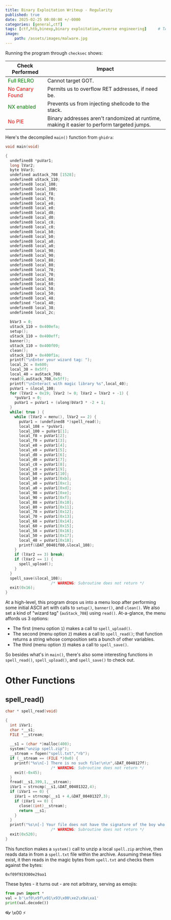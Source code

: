 ```yaml
---
title: Binary Exploitation Writeup - Regularity
published: true
date: 2025-02-25 00:00:00 +/-0000
categories: [general,ctf]
tags: [ctf,htb,binexp,binary exploitation,reverse engineering]     # TAG names should always be lowercase
image:
    path: /assets/images/malware.jpg
---
```


Running the program through `checksec` shows:

| Check Performed | Impact |
|--|--|
| <span style="color:green">Full RELRO</span>| Cannot target GOT. |
| <span style="color:red">No Canary Found</span>| Permits us to overflow RET addresses, if need be. |
| <span style="color:green">NX enabled</span>| Prevents us from injecting shellcode to the stack. |
| <span style="color:red">No PIE</span>| Binary addresses aren't randomized at runtime, making it easier to perform targeted jumps. |

Here's the decompiled `main()` function from `ghidra`:

```c
void main(void)

{
  undefined8 *puVar1;
  long lVar2;
  byte bVar3;
  undefined auStack_708 [1528];
  undefined8 uStack_110;
  undefined8 local_108;
  undefined8 local_100;
  undefined8 local_f8;
  undefined8 local_f0;
  undefined8 local_e8;
  undefined8 local_e0;
  undefined8 local_d8;
  undefined8 local_d0;
  undefined8 local_c8;
  undefined8 local_c0;
  undefined8 local_b8;
  undefined8 local_b0;
  undefined8 local_a8;
  undefined8 local_a0;
  undefined8 local_98;
  undefined8 local_90;
  undefined8 local_88;
  undefined8 local_80;
  undefined8 local_78;
  undefined8 local_70;
  undefined8 local_68;
  undefined8 local_60;
  undefined8 local_58;
  undefined8 local_50;
  undefined8 local_48;
  undefined *local_40;
  undefined8 local_38;
  undefined4 local_2c;
  
  bVar3 = 0;
  uStack_110 = 0x400efa;
  setup();
  uStack_110 = 0x400eff;
  banner();
  uStack_110 = 0x400f09;
  clean();
  uStack_110 = 0x400f1a;
  printf("\nEnter your wizard tag: ");
  local_2c = 0x600;
  local_38 = 0x5ff;
  local_40 = auStack_708;
  read(0,auStack_708,0x5ff);
  printf("\nInteract with magic library %s",local_40);
  puVar1 = &local_108;
  for (lVar2 = 0x19; lVar2 != 0; lVar2 = lVar2 + -1) {
    *puVar1 = 0;
    puVar1 = puVar1 + (ulong)bVar3 * -2 + 1;
  }
  while( true ) {
    while (lVar2 = menu(), lVar2 == 2) {
      puVar1 = (undefined8 *)spell_read();
      local_108 = *puVar1;
      local_100 = puVar1[1];
      local_f8 = puVar1[2];
      local_f0 = puVar1[3];
      local_e8 = puVar1[4];
      local_e0 = puVar1[5];
      local_d8 = puVar1[6];
      local_d0 = puVar1[7];
      local_c8 = puVar1[8];
      local_c0 = puVar1[9];
      local_b8 = puVar1[10];
      local_b0 = puVar1[0xb];
      local_a8 = puVar1[0xc];
      local_a0 = puVar1[0xd];
      local_98 = puVar1[0xe];
      local_90 = puVar1[0xf];
      local_88 = puVar1[0x10];
      local_80 = puVar1[0x11];
      local_78 = puVar1[0x12];
      local_70 = puVar1[0x13];
      local_68 = puVar1[0x14];
      local_60 = puVar1[0x15];
      local_58 = puVar1[0x16];
      local_50 = puVar1[0x17];
      local_48 = puVar1[0x18];
      printf(&DAT_00401f80,&local_108);
    }
    if (lVar2 == 3) break;
    if (lVar2 == 1) {
      spell_upload();
    }
  }
  spell_save(&local_108);
                    /* WARNING: Subroutine does not return */
  exit(0x16);
}
```

At a high-level, this program drops us into a menu loop after performing some initial ASCII art with calls to `setup()`, `banner()`, and `clean()`. We also set a kind of "wizard tag" (`auStack_708`) using `read()`. At-a-glance, the menu affords us 3 options:

* The first (menu option `1`) makes a call to `spell_upload()`.
* The second (menu option `2`) makes a call to `spell_read()`; that function returns a string whose composition sets a bunch of other variables.
* The third (menu option `3`) makes a call to `spell_save()`.

So besides what's in `main()`, there's also some interesting functions in `spell_read()`, `spell_upload()`, and `spell_save()` to check out.

# Other Functions

## spell_read()

```c
char * spell_read(void)

{
  int iVar1;
  char *__s1;
  FILE *__stream;
  
  __s1 = (char *)malloc(400);
  system("unzip spell.zip");
  __stream = fopen("spell.txt","rb");
  if (__stream == (FILE *)0x0) {
    printf("%s\n[-] There is no such file!\n\n",&DAT_0040127f);
                    /* WARNING: Subroutine does not return */
    exit(-0x45);
  }
  fread(__s1,399,1,__stream);
  iVar1 = strncmp(__s1,&DAT_00401322,4);
  if (iVar1 == 0) {
    iVar1 = strncmp(__s1 + 4,&DAT_00401327,3);
    if (iVar1 == 0) {
      close((int)__stream);
      return __s1;
    }
  }
  printf("%s\n[-] Your file does not have the signature of the boy who lived!\n\n",&DAT_0040127f);
                    /* WARNING: Subroutine does not return */
  exit(0x520);
}
```

This function makes a `system()` call to unzip a local `spell.zip` archive, then reads data in from a `spell.txt` file within the archive. Assuming these files exist, it then reads in the magic bytes from `spell.txt` and checks them against the bytes:

`0xf09f919300e29aa1`

These bytes - it turns out - are not arbitrary, serving as emojis:

```python
from pwn import *
val = b'\xf0\x9f\x91\x93\x00\xe2\x9a\xa1'
print(val.decode())
```
:eyeglasses: \x00 &#9889;